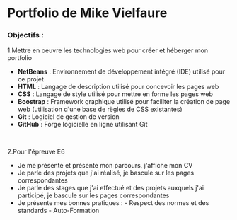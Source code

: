 # Portfolio de Mike Vielfaure

### Objectifs :

1.Mettre en oeuvre les technologies web pour créer et héberger mon portfolio



  - **NetBeans** : Environnement de développement intégré (IDE) utilisé pour ce projet
  - **HTML** : Langage de description utilisé pour concevoir les pages web
  - **CSS** : Langage de style utilisé pour mettre en forme les pages web
  - **Boostrap** : Framework graphique utilisé pour faciliter la création de page web (utilisation d'une base de règles de CSS existantes)
  - **Git** : Logiciel de gestion de version
  - **GitHub** : Forge logicielle en ligne utilisant Git
  <br>
  
2.Pour l'épreuve E6

  - Je me présente et présente mon parcours, j'affiche mon CV
  - Je parle des projets que j'ai réalisé, je bascule sur les pages correspondantes
  - Je parle des stages que j'ai effectué et des projets auxquels j'ai participé, je bascule sur les pages correspondantes
  - Je présente mes bonnes pratiques :
        - Respect des normes et des standards
        - Auto-Formation

